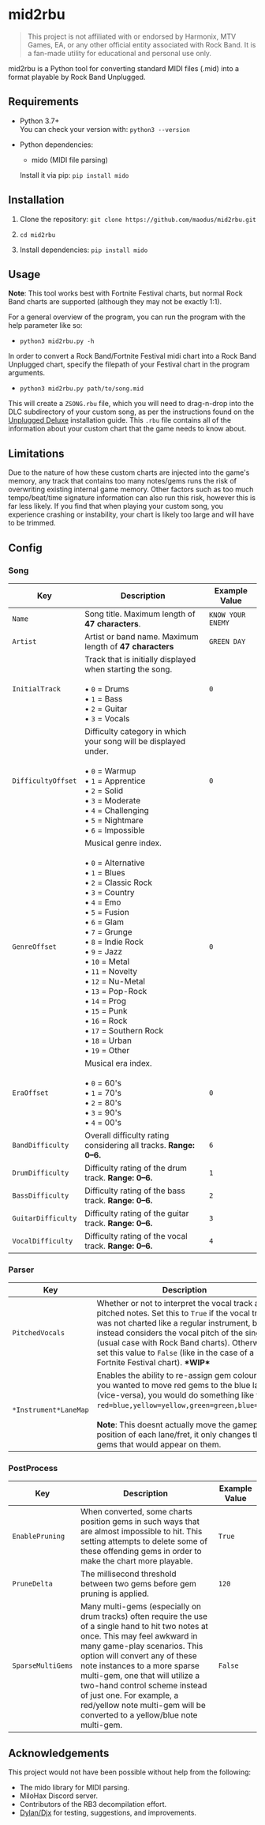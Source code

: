 # mid2rbu

> This project is not affiliated with or endorsed by Harmonix, MTV Games, EA, or any other official entity associated with Rock Band. It is a fan-made utility for educational and personal use only.

mid2rbu is a Python tool for converting standard MIDI files (.mid) into a format playable by Rock Band Unplugged. 

## Requirements

- Python 3.7+  
  You can check your version with: `python3 --version`

- Python dependencies:
  - mido (MIDI file parsing)

  Install it via pip: `pip install mido`

## Installation

1. Clone the repository:
   `git clone https://github.com/maodus/mid2rbu.git`

2. `cd mid2rbu`

3. Install dependencies: `pip install mido`

## Usage

**Note**: This tool works best with Fortnite Festival charts, but normal Rock Band charts are supported (although they may not be exactly 1:1).

For a general overview of the program, you can run the program with the help parameter like so:

- `python3 mid2rbu.py -h`

In order to convert a Rock Band/Fortnite Festival midi chart into a Rock Band Unplugged chart, specify the filepath of your Festival chart in the program arguments.

- `python3 mid2rbu.py path/to/song.mid`

This will create a `ZSONG.rbu` file, which you will need to drag-n-drop into the DLC subdirectory of your custom song, as per the instructions found on the [Unplugged Deluxe](https://github.com/maodus/UnpluggedDeluxe#custom-songs) installation guide. This `.rbu` file contains all of the information about your custom chart that the game needs to know about.

## Limitations

Due to the nature of how these custom charts are injected into the game's memory, any track that contains too many notes/gems runs the risk of overwriting existing internal game memory. Other factors such as too much tempo/beat/time signature information can also run this risk, however this is far less likely. If you find that when playing your custom song, you experience crashing or instability, your chart is likely too large and will have to be trimmed.

## Config

### Song

| Key | Description | Example Value |
|---|---|---|
| `Name` | Song title. Maximum length of **47 characters**. | `KNOW YOUR ENEMY` |
| `Artist` | Artist or band name. Maximum length of **47 characters** | `GREEN DAY` |
| `InitialTrack` | Track that is initially displayed when starting the song. <br><br>• `0` = Drums <br>• `1` = Bass <br>• `2` = Guitar <br>• `3` = Vocals | `0` |
| `DifficultyOffset` | Difficulty category in which your song will be displayed under. <br><br>• `0` = Warmup <br>• `1` = Apprentice <br>• `2` = Solid <br>• `3` = Moderate <br>• `4` = Challenging <br>• `5` = Nightmare <br>• `6` = Impossible | `0` |
| `GenreOffset` | Musical genre index.  <br><br>• `0` = Alternative <br>• `1` = Blues <br>• `2` = Classic Rock <br>• `3` = Country <br>• `4` = Emo <br>• `5` = Fusion <br>• `6` = Glam <br>• `7` = Grunge <br>• `8` = Indie Rock <br>• `9` = Jazz <br>• `10` = Metal <br>• `11` = Novelty <br>• `12` = Nu-Metal <br>• `13` = Pop-Rock <br>• `14` = Prog <br>• `15` = Punk <br>• `16` = Rock <br>• `17` = Southern Rock <br>• `18` = Urban <br>• `19` = Other  | `0` |
| `EraOffset` | Musical era index. <br><br>• `0` = 60's <br>• `1` = 70's <br>• `2` = 80's <br>• `3` = 90's <br>• `4` = 00's | `0` |
| `BandDifficulty` | Overall difficulty rating considering all tracks. **Range: 0–6.** | `6` |
| `DrumDifficulty` |  Difficulty rating of the drum track. **Range: 0–6.**   | `1` |
| `BassDifficulty` |  Difficulty rating of the bass track. **Range: 0–6.**   | `2` |
| `GuitarDifficulty` |  Difficulty rating of the guitar track. **Range: 0–6.**   | `3` |
| `VocalDifficulty` |  Difficulty rating of the vocal track. **Range: 0–6.**   | `4` |

### Parser

| Key | Description | Example Value |
|---|---|---|
| `PitchedVocals` | Whether or not to interpret the vocal track as pitched notes. Set this to `True` if the vocal track was not charted like a regular instrument, but instead considers the vocal pitch of the singer (usual case with Rock Band charts). Otherwise, set this value to `False` (like in the case of a Fortnite Festival chart). **\*WIP\*** | `True` |
| `*Instrument*LaneMap` | Enables the ability to re-assign gem colours. If you wanted to move red gems to the blue lane (vice-versa), you would do something like this: `red=blue,yellow=yellow,green=green,blue=red`. <br><br> **Note**: This doesnt actually move the gameplay position of each lane/fret, it only changes the gems that would appear on them. | `red=blue,yellow=yellow,green=green,blue=red` |

### PostProcess

| Key | Description | Example Value |
|---|---|---|
| `EnablePruning` | When converted, some charts position gems in such ways that are almost impossible to hit. This setting attempts to delete some of these offending gems in order to make the chart more playable. | `True` |
| `PruneDelta` | The millisecond threshold between two gems before gem pruning is applied. | `120` |
| `SparseMultiGems` | Many multi-gems (especially on drum tracks) often require the use of a single hand to hit two notes at once. This may feel awkward in many game-play scenarios. This option will convert any of these note instances to a more sparse multi-gem, one that will utilize a two-hand control scheme instead of just one. For example, a red/yellow note multi-gem will be converted to a yellow/blue note multi-gem.  | `False` |

## Acknowledgements

This project would not have been possible without help from the following:

- The mido library for MIDI parsing.
- MiloHax Discord server.
- Contributors of the RB3 decompilation effort.
- [Dylan/Djx](https://www.youtube.com/@djx1100REBORN) for testing, suggestions, and improvements.
